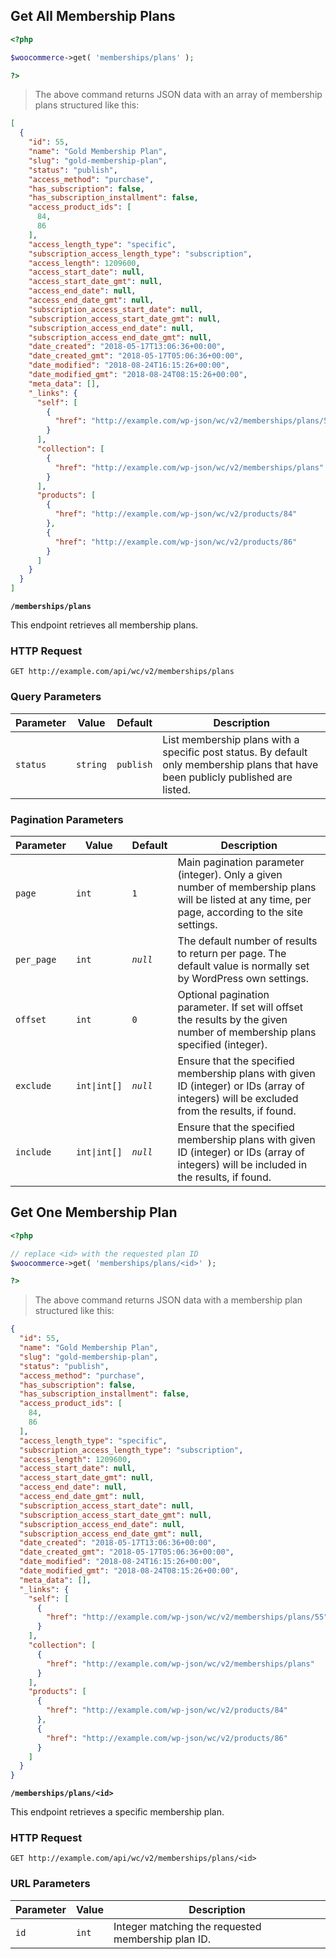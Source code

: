 ## Get All Membership Plans

```php
<?php 

$woocommerce->get( 'memberships/plans' ); 

?>
```

> The above command returns JSON data with an array of membership plans structured like this:

```json
[
  {
    "id": 55,
    "name": "Gold Membership Plan",
    "slug": "gold-membership-plan",
    "status": "publish",
    "access_method": "purchase",
    "has_subscription": false,
    "has_subscription_installment": false,
    "access_product_ids": [
      84,
      86
    ],
    "access_length_type": "specific",
    "subscription_access_length_type": "subscription",
    "access_length": 1209600,
    "access_start_date": null,
    "access_start_date_gmt": null,
    "access_end_date": null,
    "access_end_date_gmt": null,
    "subscription_access_start_date": null,
    "subscription_access_start_date_gmt": null,
    "subscription_access_end_date": null,
    "subscription_access_end_date_gmt": null,
    "date_created": "2018-05-17T13:06:36+00:00",
    "date_created_gmt": "2018-05-17T05:06:36+00:00",
    "date_modified": "2018-08-24T16:15:26+00:00",
    "date_modified_gmt": "2018-08-24T08:15:26+00:00",
    "meta_data": [],
    "_links": {
      "self": [
        {
          "href": "http://example.com/wp-json/wc/v2/memberships/plans/55"
        }
      ],
      "collection": [
        {
          "href": "http://example.com/wp-json/wc/v2/memberships/plans"
        }
      ],
      "products": [
        {
          "href": "http://example.com/wp-json/wc/v2/products/84"  
        },
        {
          "href": "http://example.com/wp-json/wc/v2/products/86"
        }
      ]
    }
  }
]
```

**`/memberships/plans`**

This endpoint retrieves all membership plans.

### HTTP Request

`GET http://example.com/api/wc/v2/memberships/plans`

### Query Parameters

Parameter      | Value                                   | Default   | Description
-------------- | ----------------------------------------| --------- | ------------
`status`       | <code>string</code>                     | `publish` | List membership plans with a specific post status. By default only membership plans that have been publicly published are listed.

### Pagination Parameters

Parameter      | Value                                   | Default   | Description
-------------- | ----------------------------------------| --------- | ------------
`page`         | <code>int</code>                        | `1`       | Main pagination parameter (integer). Only a given number of membership plans will be listed at any time, per page, according to the site settings.
`per_page`     | <code>int</code>                        | _`null`_  | The default number of results to return per page. The default value is normally set by WordPress own settings.
`offset`       | <code>int</code>                        | `0`       | Optional pagination parameter. If set will offset the results by the given number of membership plans specified (integer).
`exclude`      | <code>int&#124;int[]</code>             | _`null`_  | Ensure that the specified membership plans with given ID (integer) or IDs (array of integers) will be excluded from the results, if found.
`include`      | <code>int&#124;int[]</code>             | _`null`_  | Ensure that the specified membership plans with given ID (integer) or IDs (array of integers) will be included in the results, if found.

## Get One Membership Plan

```php
<?php 

// replace <id> with the requested plan ID
$woocommerce->get( 'memberships/plans/<id>' ); 

?>
```

> The above command returns JSON data with a membership plan structured like this:

```json
{
  "id": 55,
  "name": "Gold Membership Plan",
  "slug": "gold-membership-plan",
  "status": "publish",
  "access_method": "purchase",
  "has_subscription": false,
  "has_subscription_installment": false,
  "access_product_ids": [
    84,
    86
  ],
  "access_length_type": "specific",
  "subscription_access_length_type": "subscription",
  "access_length": 1209600,
  "access_start_date": null,
  "access_start_date_gmt": null,
  "access_end_date": null,
  "access_end_date_gmt": null,
  "subscription_access_start_date": null,
  "subscription_access_start_date_gmt": null,
  "subscription_access_end_date": null,
  "subscription_access_end_date_gmt": null,
  "date_created": "2018-05-17T13:06:36+00:00",
  "date_created_gmt": "2018-05-17T05:06:36+00:00",
  "date_modified": "2018-08-24T16:15:26+00:00",
  "date_modified_gmt": "2018-08-24T08:15:26+00:00",
  "meta_data": [],
  "_links": {
    "self": [
      {
        "href": "http://example.com/wp-json/wc/v2/memberships/plans/55"
      }
    ],
    "collection": [
      {
        "href": "http://example.com/wp-json/wc/v2/memberships/plans"
      }
    ],
    "products": [
      {
        "href": "http://example.com/wp-json/wc/v2/products/84"  
      },
      {
        "href": "http://example.com/wp-json/wc/v2/products/86"
      }
    ]
  }
}
```

**`/memberships/plans/<id>`**

This endpoint retrieves a specific membership plan.

### HTTP Request

`GET http://example.com/api/wc/v2/memberships/plans/<id>`

### URL Parameters

Parameter | Value             | Description
--------- | ----------------- | ------------
`id`      | <code>int</code>  | Integer matching the requested membership plan ID.
